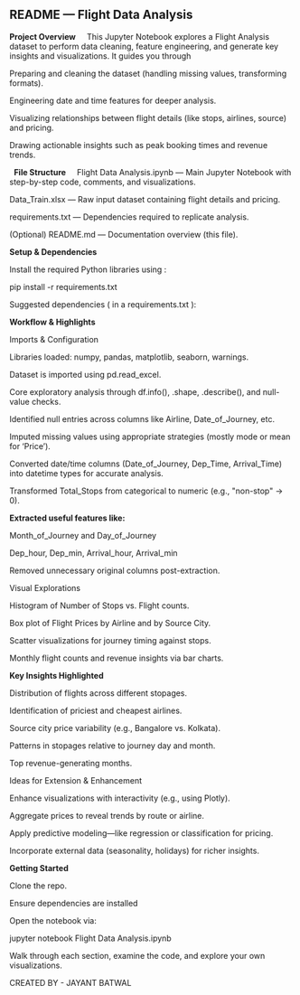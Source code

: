 ## README — Flight Data Analysis

**Project Overview**
&nbsp;
&nbsp;
This Jupyter Notebook explores a Flight Analysis dataset to perform data cleaning, feature engineering, and generate key insights and visualizations. It guides you through


Preparing and cleaning the dataset (handling missing values, transforming formats).

Engineering date and time features for deeper analysis.

Visualizing relationships between flight details (like stops, airlines, source) and pricing.

Drawing actionable insights such as peak booking times and revenue trends.

&nbsp;
**File Structure**
&nbsp;
&nbsp;
Flight Data Analysis.ipynb — Main Jupyter Notebook with step-by-step code, comments, and visualizations.

Data_Train.xlsx — Raw input dataset containing flight details and pricing.

requirements.txt — Dependencies required to replicate analysis.

(Optional) README.md — Documentation overview (this file).


**Setup & Dependencies**


Install the required Python libraries using :

pip install -r requirements.txt

Suggested dependencies ( in a requirements.txt ):


**Workflow & Highlights**


Imports & Configuration

Libraries loaded: numpy, pandas, matplotlib, seaborn, warnings.


Dataset is imported using pd.read_excel.

Core exploratory analysis through df.info(), .shape, .describe(), and null-value checks.

Identified null entries across columns like Airline, Date_of_Journey, etc.

Imputed missing values using appropriate strategies (mostly mode or mean for ‘Price’).

Converted date/time columns (Date_of_Journey, Dep_Time, Arrival_Time) into datetime types for accurate analysis.

Transformed Total_Stops from categorical to numeric (e.g., "non-stop" → 0).


**Extracted useful features like:**


Month_of_Journey and Day_of_Journey

Dep_hour, Dep_min, Arrival_hour, Arrival_min

Removed unnecessary original columns post-extraction.

Visual Explorations

Histogram of Number of Stops vs. Flight counts.

Box plot of Flight Prices by Airline and by Source City.

Scatter visualizations for journey timing against stops.

Monthly flight counts and revenue insights via bar charts.


**Key Insights Highlighted**

Distribution of flights across different stopages.

Identification of priciest and cheapest airlines.

Source city price variability (e.g., Bangalore vs. Kolkata).

Patterns in stopages relative to journey day and month.

Top revenue-generating months.

Ideas for Extension & Enhancement

Enhance visualizations with interactivity (e.g., using Plotly).

Aggregate prices to reveal trends by route or airline.

Apply predictive modeling—like regression or classification for pricing.

Incorporate external data (seasonality, holidays) for richer insights.


**Getting Started**

Clone the repo.

Ensure dependencies are installed

Open the notebook via:

jupyter notebook Flight Data Analysis.ipynb

Walk through each section, examine the code, and explore your own visualizations.

CREATED BY - JAYANT BATWAL